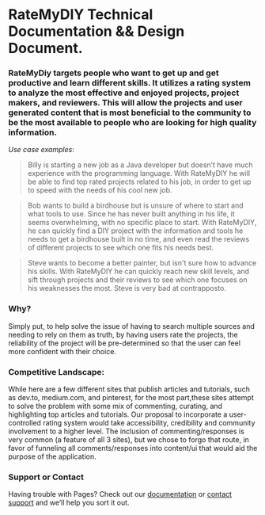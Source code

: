 # **RateMyDIY Technical Documentation && Design Document.**

### RateMyDiy targets people who want to get up and get productive and learn different skills. It utilizes a rating system to analyze the most effective and enjoyed projects, project makers, and reviewers. This will allow the projects and user generated content that is most beneficial to the community to be the most available to people who are looking for high quality information.

_Use case examples_:

  > Billy is starting a new job as a Java developer but doesn’t have much experience with the programming language. With RateMyDIY he will be able to find top rated projects related to his job, in order to get up to speed with the needs of his cool new job.

  > Bob wants to build a birdhouse but is unsure of where to start and what tools to use. Since he has never built anything in his life, it seems overwhelming, with no specific place to start. With RateMyDIY, he can quickly find a DIY project with the information and tools he needs to get a birdhouse built in no time, and even read the reviews of different projects to see which one fits his needs best.

  > Steve wants to become a better painter, but isn't sure how to advance his skills. With RateMyDIY he can quickly reach new skill levels, and sift through projects and their reviews to see which one focuses on his weaknesses the most. Steve is very bad at contrapposto.

### Why?

Simply put, to help solve the issue of having to search multiple sources and needing to rely on them as truth, by having users rate the projects, the reliability of the project will be pre-determined so that the user can feel more confident with their choice.

### Competitive Landscape: 

While here are a few different sites that publish articles and tutorials, such as dev.to, medium.com, and pinterest, for the most part,these sites attempt to solve the problem with some mix of commenting, curating, and highlighting top articles and tutorials. Our proposal to incorporate a user-controlled rating system would take accessibility, credibility and community involvement to a higher level. The inclusion of commenting/responses is very common (a feature of all 3 sites), but we chose to forgo that route, in favor of funneling all comments/responses into content/ui that would aid the purpose of the application.

### Support or Contact

Having trouble with Pages? Check out our [documentation](https://help.github.com/categories/github-pages-basics/) or [contact support](https://github.com/contact) and we’ll help you sort it out.
